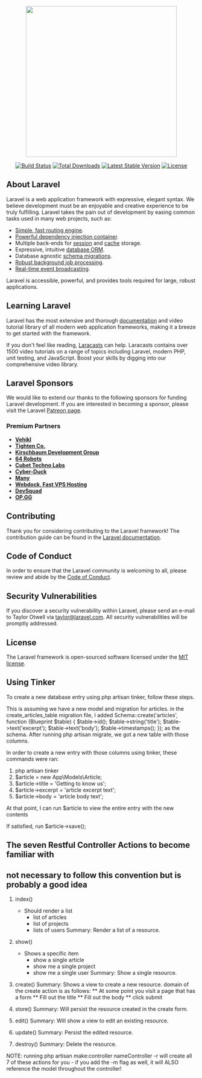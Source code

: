 <p align="center"><a href="https://laravel.com" target="_blank"><img src="https://raw.githubusercontent.com/laravel/art/master/logo-lockup/5%20SVG/2%20CMYK/1%20Full%20Color/laravel-logolockup-cmyk-red.svg" width="400"></a></p>

<p align="center">
<a href="https://travis-ci.org/laravel/framework"><img src="https://travis-ci.org/laravel/framework.svg" alt="Build Status"></a>
<a href="https://packagist.org/packages/laravel/framework"><img src="https://poser.pugx.org/laravel/framework/d/total.svg" alt="Total Downloads"></a>
<a href="https://packagist.org/packages/laravel/framework"><img src="https://poser.pugx.org/laravel/framework/v/stable.svg" alt="Latest Stable Version"></a>
<a href="https://packagist.org/packages/laravel/framework"><img src="https://poser.pugx.org/laravel/framework/license.svg" alt="License"></a>
</p>

## About Laravel

Laravel is a web application framework with expressive, elegant syntax. We believe development must be an enjoyable and creative experience to be truly fulfilling. Laravel takes the pain out of development by easing common tasks used in many web projects, such as:

- [Simple, fast routing engine](https://laravel.com/docs/routing).
- [Powerful dependency injection container](https://laravel.com/docs/container).
- Multiple back-ends for [session](https://laravel.com/docs/session) and [cache](https://laravel.com/docs/cache) storage.
- Expressive, intuitive [database ORM](https://laravel.com/docs/eloquent).
- Database agnostic [schema migrations](https://laravel.com/docs/migrations).
- [Robust background job processing](https://laravel.com/docs/queues).
- [Real-time event broadcasting](https://laravel.com/docs/broadcasting).

Laravel is accessible, powerful, and provides tools required for large, robust applications.

## Learning Laravel

Laravel has the most extensive and thorough [documentation](https://laravel.com/docs) and video tutorial library of all modern web application frameworks, making it a breeze to get started with the framework.

If you don't feel like reading, [Laracasts](https://laracasts.com) can help. Laracasts contains over 1500 video tutorials on a range of topics including Laravel, modern PHP, unit testing, and JavaScript. Boost your skills by digging into our comprehensive video library.

## Laravel Sponsors

We would like to extend our thanks to the following sponsors for funding Laravel development. If you are interested in becoming a sponsor, please visit the Laravel [Patreon page](https://patreon.com/taylorotwell).

### Premium Partners

- **[Vehikl](https://vehikl.com/)**
- **[Tighten Co.](https://tighten.co)**
- **[Kirschbaum Development Group](https://kirschbaumdevelopment.com)**
- **[64 Robots](https://64robots.com)**
- **[Cubet Techno Labs](https://cubettech.com)**
- **[Cyber-Duck](https://cyber-duck.co.uk)**
- **[Many](https://www.many.co.uk)**
- **[Webdock, Fast VPS Hosting](https://www.webdock.io/en)**
- **[DevSquad](https://devsquad.com)**
- **[OP.GG](https://op.gg)**

## Contributing

Thank you for considering contributing to the Laravel framework! The contribution guide can be found in the [Laravel documentation](https://laravel.com/docs/contributions).

## Code of Conduct

In order to ensure that the Laravel community is welcoming to all, please review and abide by the [Code of Conduct](https://laravel.com/docs/contributions#code-of-conduct).

## Security Vulnerabilities

If you discover a security vulnerability within Laravel, please send an e-mail to Taylor Otwell via [taylor@laravel.com](mailto:taylor@laravel.com). All security vulnerabilities will be promptly addressed.

## License

The Laravel framework is open-sourced software licensed under the [MIT license](https://opensource.org/licenses/MIT).


## Using Tinker

To create a new database entry using php artisan tinker, follow these steps.

This is assuming we have a new model and migration for articles. in the create_articles_table migration file, I added 
        Schema::create('articles', function (Blueprint $table) {
            $table->id();
            $table->string('title');
            $table->text('excerpt');
            $table->text('body');
            $table->timestamps();
        });
as the schema. After running php artisan migrate, we got a new table with those columns.

In order to create a new entry with those columns using tinker, these commands were ran:
1. php artisan tinker
2. $article = new App\Models\Article;
3. $article->title = 'Getting to know us';
4. $article->excerpt = 'article excerpt text';
5. $article->body = 'article body text';

At that point, I can run $article to view the entire entry with the new contents

If satisfied, run $article->save();



## The seven Restful Controller Actions to become familiar with
## not necessary to follow this convention but is probably a good idea

1. index()
    - Should render a list
        - list of articles
        - list of projects
        - lists of users
    Summary: Render a list of a resource.

2. show()
    - Shows a specific item
        - show a single article
        - show me a single project
        - show me a single user
    Summary: Show a single resource.

3. create()
    Summary: Shows a view to create a new resource.
         domain of the create action is as follows:
            ** At some point you visit a page that has a form
            ** Fill out the title
            ** Fill out the body
            ** click submit

4. store()
    Summary: Will persist the resource created in the create form.

5. edit()
    Summary: Will show a view to edit an existing resource. 

6. update()
    Summary: Persist the edited resource. 

7. destroy()
    Summary: Delete the resource. 


NOTE: running php artisan make:controller nameController -r will create all 7 of these actions for you
    - if you add the -m flag as well, it will ALSO reference the model throughout the controller!
